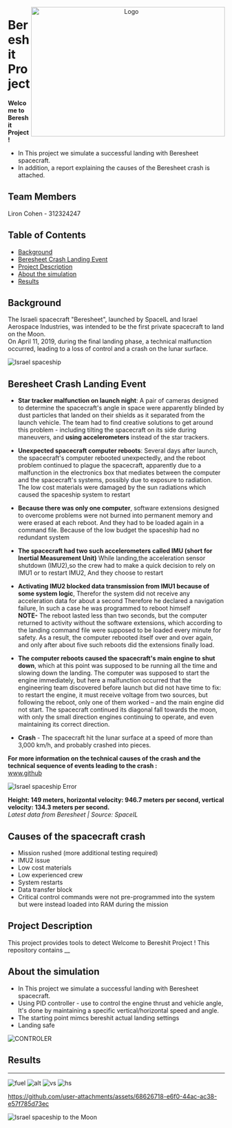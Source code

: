 
<p align="center">
  <img src="https://israelnoticias.com/wp-content/uploads/2022/08/Bereshit-Luna.jpg" alt="Logo" width="450" height="300" align="right">
</p>

#  Bereshit Project

**Welcome to Bereshit Project !**  
- In This project we simulate a successful landing with Beresheet spacecraft.  
- In addition, a report explaining the causes of the Beresheet crash is attached.  


## Team Members
Liron Cohen - 312324247

## Table of Contents
- [Background](#Background)
- [Beresheet Crash Landing Event](#Beresheet-Crash-Landing-Event)
- [Project Description](#project-description)
- [About the simulation](#About-the-simulation)
- [Results](#Results)



## Background
The Israeli spacecraft "Beresheet", launched by SpaceIL and Israel Aerospace Industries, was intended to be the first private spacecraft to land on the Moon.   
On April 11, 2019, during the final landing phase, a technical malfunction occurred, leading to a loss of control and a crash on the lunar surface.

![Israel spaceship](https://pic1.calcalist.co.il/PicServer3/2019/04/11/898977/3LM.jpg)


## Beresheet Crash Landing Event
- **Star tracker malfunction on launch night**: A pair of cameras designed to determine the spacecraft's angle in space were apparently blinded by dust particles that landed on their shields as it separated from the launch vehicle. The team had to find creative solutions to get around this problem - including tilting the spacecraft on its side during maneuvers, and **using accelerometers** instead of the star trackers.

- **Unexpected spacecraft computer reboots**: Several days after launch, the spacecraft's computer rebooted unexpectedly, and the reboot problem continued to plague the spacecraft, apparently due to a malfunction in the electronics box that mediates between the computer and the spacecraft's systems, possibly due to exposure to radiation.
The low cost materials were damaged by the sun radiations which caused the spaceship system to restart

- **Because there was only one computer**, software extensions designed to overcome problems were not burned into permanent memory and were erased at each reboot. And they had to be loaded again in a command file.
Because of the low budget the spaceship had no redundant system

- **The spacecraft had two such accelerometers called IMU (short for Inertial Measurement Unit)**
While landing,the acceleration sensor shutdown (IMU2),so the crew had to make a quick decision to rely on IMU1 or to restart IMU2, And they choose to restart

- **Activating IMU2 blocked data transmission from IMU1 because of some system logic**, Therefor the system did not receive any acceleration data for about a second
Therefore he declared a navigation failure,
In such a case he was programmed to reboot himself  
**NOTE-**
The reboot lasted less than two seconds, but the computer returned to activity without the software extensions, which according to the landing command file were supposed to be loaded every minute for safety. As a result, the computer rebooted itself over and over again, and only after about five such reboots did the extensions finally load.

- **The computer reboots caused the spacecraft's main engine to shut down**, which at this point was supposed to be running all the time and slowing down the landing. The computer was supposed to start the engine immediately, but here a malfunction occurred that the engineering team discovered before launch but did not have time to fix: to restart the engine, it must receive voltage from two sources, but following the reboot, only one of them worked – and the main engine did not start. The spacecraft continued its diagonal fall towards the moon, with only the small direction engines continuing to operate, and even maintaining its correct direction.

- **Crash** - The spacecraft hit the lunar surface at a speed of more than 3,000 km/h, and probably crashed into pieces.


**For more information on the technical causes of the crash and the technical sequence of events leading to the crash :**  
 www.github


![Israel spaceship Error](https://d15djgxczo4v72.cloudfront.net/s3fs-public/davidson_images/IMG_20190411_233237_580.jpg)

**Height: 149 meters, horizontal velocity: 946.7 meters per second, vertical velocity: 134.3 meters per second.**  
*Latest data from Beresheet | Source: SpaceIL*


## Causes of the spacecraft crash
- Mission rushed (more additional testing required)
- IMU2 issue
- Low cost materials
- Low experienced crew
- System restarts
- Data transfer block
- Critical control commands were not pre-programmed into the system but were instead loaded into RAM during the mission


## Project Description

This project provides tools to detect Welcome to Bereshit Project ! This repository contains __


## About the simulation
- In This project we simulate a successful landing with Beresheet spacecraft.    
- Using PID controller - use to control the engine thrust and vehicle angle, It's done by maintaining a specific vertical/horizontal speed and angle.  
- The starting point mimcs bereshit actual landing settings
- Landing safe

![‏‏CONTROLER](https://github.com/user-attachments/assets/c31baf72-ccdf-45e0-bd9e-f7dc9b61c7e2)



## Results
----

![fuel](https://github.com/user-attachments/assets/0c103555-399e-4f0d-acee-7a34db604123)
![alt](https://github.com/user-attachments/assets/34c1f8a7-f9d6-43f8-9fcb-57140e37e37f)
![vs](https://github.com/user-attachments/assets/bc8beb4c-1b30-41b3-bf67-2c9cac3c1af2)
![hs](https://github.com/user-attachments/assets/7b8178d0-2106-4e33-bf66-9c5e99c0b586)



https://github.com/user-attachments/assets/68626718-e6f0-44ac-ac38-e57f785d73ec



![Israel spaceship to the Moon](https://i0.wp.com/www.enlacejudio.com/wp-content/uploads/2015/10/Israel-spaceship-to-the-Moon.jpg?fit=800%2C400&ssl=1)
